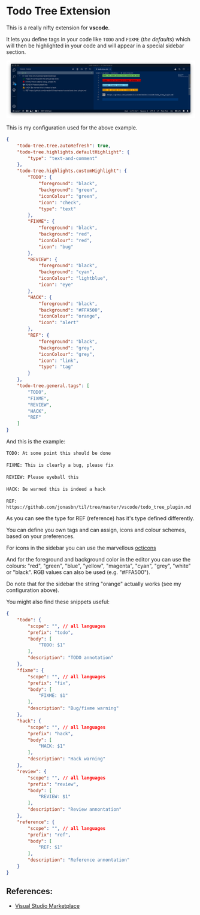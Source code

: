 # Todo Tree Extension

This is a really nifty extension for **vscode**.

It lets you define tags in your code like `TODO` and `FIXME` (_the defaults_) which will then be highlighted in your code and will appear in a special sidebar section.

![Todo Tree screenshot example](todo-tree.png)

This is my configuration used for the above example.

```json
{
    "todo-tree.tree.autoRefresh": true,
    "todo-tree.highlights.defaultHighlight": {
        "type": "text-and-comment"
    },
    "todo-tree.highlights.customHighlight": {
        "TODO": {
            "foreground": "black",
            "background": "green",
            "iconColour": "green",
            "icon": "check",
            "type": "text"
        },
        "FIXME": {
            "foreground": "black",
            "background": "red",
            "iconColour": "red",
            "icon": "bug"
        },
        "REVIEW": {
            "foreground": "black",
            "background": "cyan",
            "iconColour": "lightblue",
            "icon": "eye"
        },
        "HACK": {
            "foreground": "black",
            "background": "#FFA500",
            "iconColour": "orange",
            "icon": "alert"
        },
        "REF": {
            "foreground": "black",
            "background": "grey",
            "iconColour": "grey",
            "icon": "link",
            "type": "tag"
        }
    },
    "todo-tree.general.tags": [
        "TODO",
        "FIXME",
        "REVIEW",
        "HACK",
        "REF"
    ]
}
```

And this is the example:

```
TODO: At some point this should be done

FIXME: This is clearly a bug, please fix

REVIEW: Please eyeball this

HACK: Be warned this is indeed a hack

REF: https://github.com/jonasbn/til/tree/master/vscode/todo_tree_plugin.md
```

As you can see the type for REF (reference) has it's type defined differently.

You can define you own tags and can assign, icons and colour schemes, based on your preferences.

For icons in the sidebar you can use the marvellous [octicons](https://octicons.github.com/)

And for the foreground and background color in the editor you can use the colours: "red", "green", "blue", "yellow", "magenta", "cyan", "grey", "white" or "black". RGB values can also be used (e.g. "#FFA500").

Do note that for the sidebar the string "orange" actually works (see my configuration above).

You might also find these snippets useful:

```json
{
	"todo": {
		"scope": "", // all languages
		"prefix": "todo",
		"body": [
			"TODO: $1"
		],
		"description": "TODO annotation"
	},
	"fixme": {
		"scope": "", // all languages
		"prefix": "fix",
		"body": [
			"FIXME: $1"
		],
		"description": "Bug/fixme warning"
	},
	"hack": {
		"scope": "", // all languages
		"prefix": "hack",
		"body": [
			"HACK: $1"
		],
		"description": "Hack warning"
	}, 
	"review": {
		"scope": "", // all languages
		"prefix": "review",
		"body": [
			"REVIEW: $1"
		],
		"description": "Review annontation"
	},
	"reference": {
		"scope": "", // all languages
		"prefix": "ref",
		"body": [
			"REF: $1"
		],
		"description": "Reference annontation"
	}
}
```

## References:

- [Visual Studio Marketplace](https://marketplace.visualstudio.com/items?itemName=Gruntfuggly.todo-tree)
